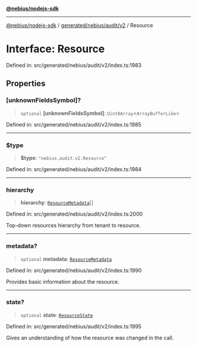 [**@nebius/nodejs-sdk**](../../../../../README.md)

***

[@nebius/nodejs-sdk](../../../../../README.md) / [generated/nebius/audit/v2](../README.md) / Resource

# Interface: Resource

Defined in: src/generated/nebius/audit/v2/index.ts:1983

## Properties

### \[unknownFieldsSymbol\]?

> `optional` **\[unknownFieldsSymbol\]**: `Uint8Array`\<`ArrayBufferLike`\>

Defined in: src/generated/nebius/audit/v2/index.ts:1985

***

### $type

> **$type**: `"nebius.audit.v2.Resource"`

Defined in: src/generated/nebius/audit/v2/index.ts:1984

***

### hierarchy

> **hierarchy**: [`ResourceMetadata`](ResourceMetadata.md)[]

Defined in: src/generated/nebius/audit/v2/index.ts:2000

Top-down resources hierarchy from tenant to resource.

***

### metadata?

> `optional` **metadata**: [`ResourceMetadata`](ResourceMetadata.md)

Defined in: src/generated/nebius/audit/v2/index.ts:1990

Provides basic information about the resource.

***

### state?

> `optional` **state**: [`ResourceState`](ResourceState.md)

Defined in: src/generated/nebius/audit/v2/index.ts:1995

Gives an understanding of how the resource was changed in the call.
